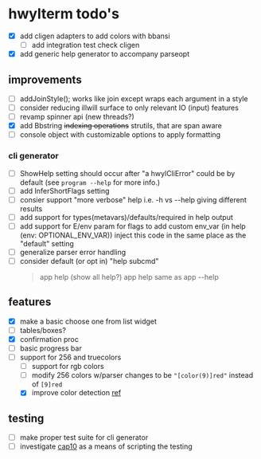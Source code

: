 # hwylterm todo's

- [x] add cligen adapters to add colors with bbansi
  - [ ] add integration test check cligen
- [x] add generic help generator to accompany parseopt

## improvements

- [ ] addJoinStyle(); works like join except wraps each argument in a style
- [ ] consider reducing illwill surface to only relevant IO (input) features
- [ ] revamp spinner api (new  threads?)
- [x] add Bbstring ~~indexing operations~~ strutils, that are span aware
- [ ] console object with customizable options to apply formatting

### cli generator

- [ ] ShowHelp setting should occur after "a hwylCliError"
      could be by default (see `program --help` for more info.)
- [ ] add InferShortFlags setting
- [ ] consier support "more verbose" help i.e. -h vs --help giving different results
- [ ] add support for types(metavars)/defaults/required in help output
- [ ] add support for E/env param for flags to add custom env_var (in help (env: OPTIONAL_ENV_VAR))
      inject this code in the same place as the "default" setting
- [ ] generalize parser error handling
- [ ] consider default (or opt in) "help subcmd"
  > app help (show all help?)
  > app help <subcmd> same as app <subcmd> --help

## features

- [x] make a basic choose one from list widget
- [ ] tables/boxes?
- [x] confirmation proc
- [ ] basic progress bar
- [ ] support for 256 and truecolors
  - [ ] support for rgb colors
  - [ ] modify 256 colors w/parser changes to be `"[color(9)]red"` instead of `[9]red`
  - [x] improve color detection [ref](https://github.com/Textualize/rich/blob/4101991898ee7a09fe1706daca24af5e1e054862/rich/console.py#L791)

## testing

- [ ] make proper test suite for cli generator
- [ ] investigate [cap10](https://github.com/crashappsec/cap10) as a means of scripting the testing

<!-- generated with <3 by daylinmorgan/todo -->
